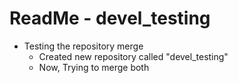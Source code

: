 # ReadMe - devel_testing

* Testing the repository merge
    * Created new repository called "devel_testing"
    * Now, Trying to merge both